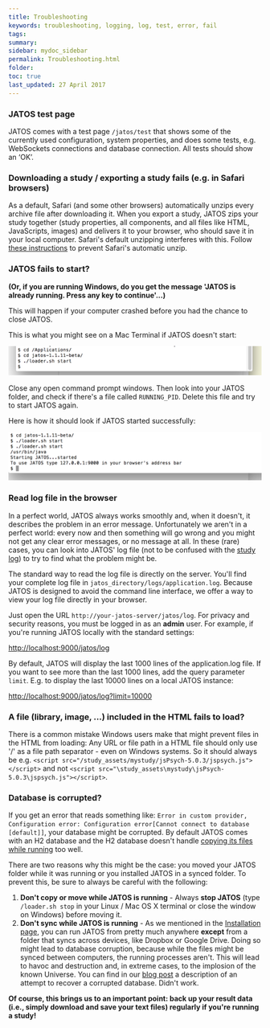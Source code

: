 ```yaml
---
title: Troubleshooting
keywords: troubleshooting, logging, log, test, error, fail
tags:
summary:
sidebar: mydoc_sidebar
permalink: Troubleshooting.html
folder:
toc: true
last_updated: 27 April 2017
---
```


### JATOS test page

JATOS comes with a test page `/jatos/test` that shows some of the currently used configuration, system properties, and does some tests, e.g. WebSockets connections and database connection. All tests should show an ‘OK’.

### Downloading a study / exporting a study fails (e.g. in Safari browsers)

As a default, Safari (and some other browsers) automatically unzips every archive file after downloading it. When you export a study, JATOS zips your study together (study properties, all components, and all files like HTML, JavaScripts, images) and delivers it to your browser, who should save it in your local computer. Safari's default unzipping interferes with this. Follow [these instructions](https://discussions.apple.com/thread/1958374?start=0&tstart=0) to prevent Safari's automatic unzip.

### JATOS fails to start?

<b>(Or, if you are running Windows, do you get the message 'JATOS is already running. Press any key to continue'...)</b>

This will happen if your computer crashed before you had the chance to close JATOS. 

This is what you might see on a Mac Terminal if JATOS doesn't start:

![jatos doesn't start](images/shell_start1.png)

Close any open command prompt windows. Then look into your JATOS folder, and check if there's a file called `RUNNING_PID`. Delete this file and try to start JATOS again. 

Here is how it should look if JATOS started successfully:

![jatos doesn't start](images/shell_start2.png)
 
### Read log file in the browser

In a perfect world, JATOS always works smoothly and, when it doesn't, it describes the problem in an error message. Unfortunately we aren't in a perfect world: every now and then something will go wrong and you might not get any clear error messages, or no message at all. In these (rare) cases, you can look into JATOS' log file (not to be confused with the [study log](http://www.jatos.org/Study-Log.html)) to try to find what the problem might be.  

The standard way to read the log file is directly on the server. You'll find your complete log file in `jatos_directory/logs/application.log`. Because JATOS is designed to avoid the command line interface, we offer a way to view your log file directly in your browser.

Just open the URL `http://your-jatos-server/jatos/log`. For privacy and security reasons, you must be logged in as an **admin** user. For example, if you're running JATOS locally with the standard settings:

[http://localhost:9000/jatos/log](http://localhost:9000/jatos/log)

By default, JATOS will display the last 1000 lines of the application.log file. If you want to see more than the last 1000 lines, add the query parameter `limit`. E.g. to display the last 10000 lines on a local JATOS instance:

[http://localhost:9000/jatos/log?limit=10000](http://localhost:9000/jatos/log?limit=10000)

### A file (library, image, ...) included in the HTML fails to load?

There is a common mistake Windows users make that might prevent files in the HTML from loading: Any URL or file path in a HTML file should only use '/' as a file path separator - even on Windows systems. So it should always be e.g. `<script src="/study_assets/mystudy/jsPsych-5.0.3/jspsych.js"></script>` and not `<script src="\study_assets\mystudy\jsPsych-5.0.3\jspsych.js"></script>`. 


### Database is corrupted?

If you get an error that reads something like: `Error in custom provider, Configuration error: Configuration error[Cannot connect to database [default]]`, your database might be corrupted. By default JATOS comes with an H2 database and the H2 database doesn't handle [copying its files while running](http://stackoverflow.com/questions/2036117/how-to-back-up-the-embedded-h2-database-engine-while-it-is-running) too well. 

There are two reasons why this might be the case: you moved your JATOS folder while it was running or you installed JATOS in a synced folder. To prevent this, be sure to always be careful with the following:

1. **Don't copy or move while JATOS is running** - Always **stop JATOS** (type `/loader.sh stop` in your Linux / Mac OS X terminal or close the window on Windows) before moving it.  
1. **Don't sync while JATOS is running** - As we mentioned in the [Installation page](Installation.html), you can run JATOS from pretty much anywhere **except** from a folder that syncs across devices, like Dropbox or Google Drive. Doing so might lead to database corruption, because while the files might be synced between computers, the running processes aren't. This will lead to havoc and destruction and, in extreme cases, to the implosion of the known Universe. You can find in our [blog post](http://blog.jatos.org/Database_Recovery/) a description of an attempt to recover a corrupted database. Didn't work.

**Of course, this brings us to an important point: back up your result data (i.e., simply download and save your text files) regularly if you're running a study!**


